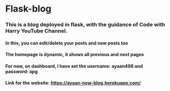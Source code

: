 # Flask-blog
### This is a blog deployed in flask, with the guidance of Code with Harry YouTube Channel.
#### In this, you can edit/delete your posts and new posts too
#### The homepage is dynamic, it shows all previous and next pages
#### For now, on dashboard, I have set the username: ayaan498 and password: apg
#### Link for the website: https://ayaan-new-blog.herokuapp.com/

